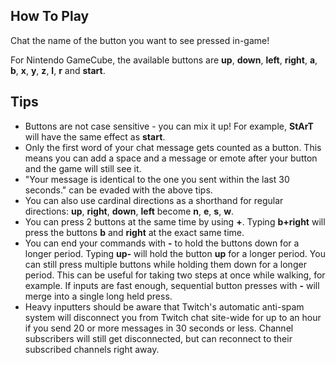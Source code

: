 ## How To Play

Chat the name of the button you want to see pressed in-game!

For Nintendo GameCube, the available buttons are **up**, **down**, **left**, **right**, **a**, **b**, **x**, **y**, **z**, **l**, **r** and **start**.

## Tips
- Buttons are not case sensitive - you can mix it up! For example, **StArT** will have the same effect as **start**.
- Only the first word of your chat message gets counted as a button. This means you can add a space and a message or emote after your button and the game will still see it.
- "Your message is identical to the one you sent within the last 30 seconds." can be evaded with the above tips.
- You can also use cardinal directions as a shorthand for regular directions: **up**, **right**, **down**, **left** become **n**, **e**, **s**, **w**.
- You can press 2 buttons at the same time by using **+**. Typing **b+right** will press the buttons **b** and **right** at the exact same time.
- You can end your commands with **-** to hold the buttons down for a longer period. Typing **up-** will hold the button **up** for a longer period. You can still press multiple buttons while holding them down for a longer period. This can be useful for taking two steps at once while walking, for example. If inputs are fast enough, sequential button presses with **-** will merge into a single long held press.
- Heavy inputters should be aware that Twitch's automatic anti-spam system will disconnect you from Twitch chat site-wide for up to an hour if you send 20 or more messages in 30 seconds or less. Channel subscribers will still get disconnected, but can reconnect to their subscribed channels right away.
